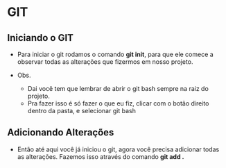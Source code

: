 # GIT

## Iniciando o GIT
  - Para iniciar o git rodamos o comando **git init**, para que ele comece a observar todas as alterações que fizermos em nosso projeto.

  - Obs.
    - Dai você tem que lembrar de abrir o git bash sempre na raiz do projeto.
    - Pra fazer isso é só fazer o que eu fiz, clicar com o botão direito dentro da pasta, e selecionar git bash
  
## Adicionando Alterações
  - Então até aqui você já iniciou o git, agora você precisa adicionar todas as alterações. Fazemos isso através do comando **git add .**
